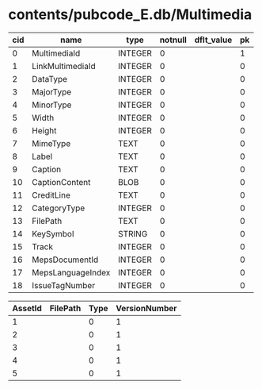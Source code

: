 # contents/pubcode_E.db/Multimedia

|cid|name|type|notnull|dflt_value|pk|
| - | -- | -- | ----- | -------- | - |
|0|MultimediaId|INTEGER|0||1|
|1|LinkMultimediaId|INTEGER|0||0|
|2|DataType|INTEGER|0||0|
|3|MajorType|INTEGER|0||0|
|4|MinorType|INTEGER|0||0|
|5|Width|INTEGER|0||0|
|6|Height|INTEGER|0||0|
|7|MimeType|TEXT|0||0|
|8|Label|TEXT|0||0|
|9|Caption|TEXT|0||0|
|10|CaptionContent|BLOB|0||0|
|11|CreditLine|TEXT|0||0|
|12|CategoryType|INTEGER|0||0|
|13|FilePath|TEXT|0||0|
|14|KeySymbol|STRING|0||0|
|15|Track|INTEGER|0||0|
|16|MepsDocumentId|INTEGER|0||0|
|17|MepsLanguageIndex|INTEGER|0||0|
|18|IssueTagNumber|INTEGER|0||0|

| AssetId | FilePath | Type | VersionNumber |
| - | - | - | - |
|1||0|1|1|600|600|image/jpeg|||||9|1102012181_univ_sqr.jpg|||||0|
|2||0|1|1|600|771|image/jpeg|People of different ages, races, and backgrounds||||15|1102012181_E_cvr.jpg||||0|0|
|3||0|1|1|600|600|image/jpeg|||||9|1102012182_univ_sqr.jpg|||||0|
|4||0|1|1|600|360|image/jpeg|A woman studying the Good News From God brochure||||8|1102012182_univ_cnt_1.jpg|||||0|
|5||0|1|1|600|252|image/jpeg|Sample of a scripture reference||||8|1102012182_E_cnt_2.jpg||||0|0|
